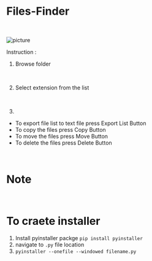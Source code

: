 # Files-Finder
<br>

![picture](https://i.imgur.com/eJM0Fn6.png)

Instruction : 
<br>

1. Browse folder 
<br>

2. Select extension from the list
<br>

3. 
- To export file list to text file press Export List Button
- To copy the files press Copy Button
- To move the files press Move Button
- To delete the files press Delete Button

<br>

# Note
<br>

# To craete installer
1. Install pyinstaller packge `pip install pyinstaller`
2. navigate to `.py` file location 
3. `pyinstaller --onefile --windowed filename.py`
